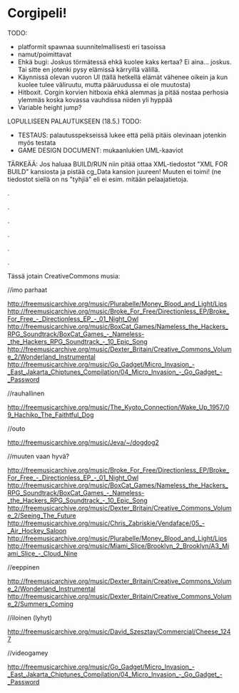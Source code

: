 # Corgipeli!

TODO:
  - platformit spawnaa suunnitelmallisesti eri tasoissa
  - namut/poimittavat
  - Ehkä bugi: Joskus törmätessä ehkä kuolee kaks kertaa? Ei aina... joskus. Tai sitte en jotenki pysy elämissä kärryillä välillä.
  - Käynnissä olevan vuoron UI (tällä hetkellä elämät vähenee oikein ja kun kuolee tulee väliruutu, mutta pääruudussa ei ole muutosta)
  - Hitboxit. Corgin korvien hitboxia ehkä alemmas ja pitää nostaa perhosia ylemmäs koska kovassa vauhdissa niiden yli hyppää
  - Variable height jump?
  
LOPULLISEEN PALAUTUKSEEN (18.5.) TODO:
  - TESTAUS: palautusspekseissä lukee että peliä pitäis olevinaan jotenkin myös testata
  - GAME DESIGN DOCUMENT: mukaanlukien UML-kaaviot

TÄRKEÄÄ: Jos haluaa BUILD/RUN niin pitää ottaa XML-tiedostot "XML FOR BUILD" kansiosta ja pistää cg_Data kansion juureen! Muuten ei toimi! (ne tiedostot siellä on ns "tyhjiä" eli ei esim. mitään pelaajatietoja.


.

.

.

.

.

.




Tässä jotain CreativeCommons musia:

//imo parhaat

http://freemusicarchive.org/music/Plurabelle/Money_Blood_and_Light/Lips
http://freemusicarchive.org/music/Broke_For_Free/Directionless_EP/Broke_For_Free_-_Directionless_EP_-_01_Night_Owl
http://freemusicarchive.org/music/BoxCat_Games/Nameless_the_Hackers_RPG_Soundtrack/BoxCat_Games_-_Nameless-_the_Hackers_RPG_Soundtrack_-_10_Epic_Song
http://freemusicarchive.org/music/Dexter_Britain/Creative_Commons_Volume_2/Wonderland_Instrumental
http://freemusicarchive.org/music/Go_Gadget/Micro_Invasion_-_East_Jakarta_Chiptunes_Compilation/04_Micro_Invasion_-_Go_Gadget_-_Password


//rauhallinen

http://freemusicarchive.org/music/The_Kyoto_Connection/Wake_Up_1957/09_Hachiko_The_Faithtful_Dog

//outo

http://freemusicarchive.org/music/Jeva/~/dogdog2

//muuten vaan hyvä?

http://freemusicarchive.org/music/Broke_For_Free/Directionless_EP/Broke_For_Free_-_Directionless_EP_-_01_Night_Owl
http://freemusicarchive.org/music/BoxCat_Games/Nameless_the_Hackers_RPG_Soundtrack/BoxCat_Games_-_Nameless-_the_Hackers_RPG_Soundtrack_-_10_Epic_Song
http://freemusicarchive.org/music/Dexter_Britain/Creative_Commons_Volume_2/Seeing_The_Future
http://freemusicarchive.org/music/Chris_Zabriskie/Vendaface/05_-_Air_Hockey_Saloon
http://freemusicarchive.org/music/Plurabelle/Money_Blood_and_Light/Lips
http://freemusicarchive.org/music/Miami_Slice/Brooklyn_2_Brooklyn/A3_Miami_Slice_-_Cloud_Nine

//eeppinen

http://freemusicarchive.org/music/Dexter_Britain/Creative_Commons_Volume_2/Wonderland_Instrumental
http://freemusicarchive.org/music/Dexter_Britain/Creative_Commons_Volume_2/Summers_Coming

//iloinen (lyhyt)

http://freemusicarchive.org/music/David_Szesztay/Commercial/Cheese_1247

//videogamey

http://freemusicarchive.org/music/Go_Gadget/Micro_Invasion_-_East_Jakarta_Chiptunes_Compilation/04_Micro_Invasion_-_Go_Gadget_-_Password


